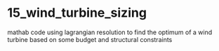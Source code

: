 # 15_wind_turbine_sizing
mathab code using lagrangian resolution to find the optimum of a wind turbine based on some budget and structural constraints
